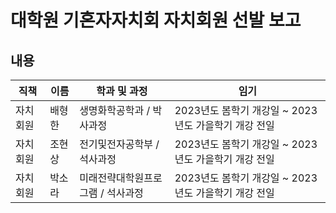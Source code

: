 ﻿대학원 기혼자자치회 자치회원 선발 보고
===

## 내용

| 직책 | 이름 | 학과 및 과정 | 임기 |
|---|---|---|---|
| 자치회원 | 배형한 | 생명화학공학과 / 박사과정 | 2023년도 봄학기 개강일 ~ 2023년도 가을학기 개강 전일 | 
| 자치회원 | 조현상 | 전기및전자공학부 / 석사과정 | 2023년도 봄학기 개강일 ~ 2023년도 가을학기 개강 전일 | 
| 자치회원 | 박소라 | 미래전략대학원프로그램 / 석사과정 | 2023년도 봄학기 개강일 ~ 2023년도 가을학기 개강 전일 | 
